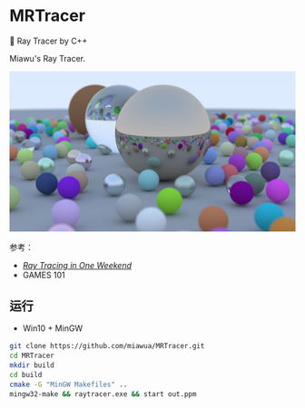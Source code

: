 # MRTracer
 :rainbow: Ray Tracer by C++

Miawu's Ray Tracer.

![](./out.jpg)

参考：

-  [_Ray Tracing in One Weekend_](https://raytracing.github.io/books/RayTracingInOneWeekend.html)
- GAMES 101

## 运行

- Win10 + MinGW

```sh
git clone https://github.com/miawua/MRTracer.git
cd MRTracer
mkdir build
cd build
cmake -G "MinGW Makefiles" ..
mingw32-make && raytracer.exe && start out.ppm
```

